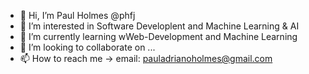 - 👋 Hi, I’m Paul Holmes @phfj
- 👀 I’m interested in Software Developlent and Machine Learning & AI
- 🌱 I’m currently learning wWeb-Development and Machine Learning
- 💞️ I’m looking to collaborate on ...
- 📫 How to reach me -> email: pauladrianoholmes@gmail.com 

<!---
phfj/phfj is a ✨ special ✨ repository because its `README.md` (this file) appears on your GitHub profile.
You can click the Preview link to take a look at your changes.
--->
